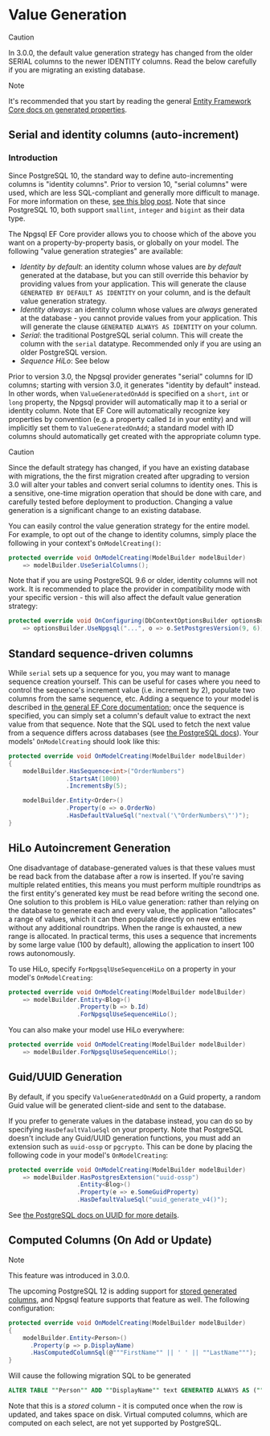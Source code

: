 # Value Generation

> [!CAUTION]
> In 3.0.0, the default value generation strategy has changed from the older SERIAL columns to the newer IDENTITY columns. Read the below carefully if you are migrating an existing database.

> [!NOTE]
> It's recommended that you start by reading the general [Entity Framework Core docs on generated properties](https://docs.microsoft.com/en-us/ef/core/modeling/generated-properties).

## Serial and identity columns (auto-increment)

### Introduction

Since PostgreSQL 10, the standard way to define auto-incrementing columns is "identity columns". Prior to version 10, "serial columns" were used, which are less SQL-compliant and generally more difficult to manage. For more information on these, [see this blog post](https://blog.2ndquadrant.com/postgresql-10-identity-columns/). Note that since PostgreSQL 10, both support `smallint`, `integer` and `bigint` as their data type.

The Npgsql EF Core provider allows you to choose which of the above you want on a property-by-property basis, or globally on your model. The following "value generation strategies" are available:

* *Identity by default*: an identity column whose values are *by default* generated at the database, but you can still override this behavior by providing values from your application. This will generate the clause `GENERATED BY DEFAULT AS IDENTITY` on your column, and is the default value generation strategy.
* *Identity always*: an identity column whose values are *always* generated at the database - you cannot provide values from your application. This will generate the clause `GENERATED ALWAYS AS IDENTITY` on your column.
* *Serial*: the traditional PostgreSQL serial column. This will create the column with the `serial` datatype. Recommended only if you are using an older PostgreSQL version.
* *Sequence HiLo*: See below

Prior to version 3.0, the Npgsql provider generates "serial" columns for ID columns; starting with version 3.0, it generates "identity by default" instead. In other words, when `ValueGeneratedOnAdd` is specified on a `short`, `int` or `long` property, the Npgsql provider will automatically map it to a serial or identity column. Note that EF Core will automatically recognize key properties by convention (e.g. a property called `Id` in your entity) and will implicitly set them to `ValueGeneratedOnAdd`; a standard model with ID columns should automatically get created with the appropriate column type.

> [!CAUTION]
> Since the default strategy has changed, if you have an existing database with migrations, the the first migration created after upgrading to version 3.0 will alter your tables and convert serial columns to identity ones. This is a sensitive, one-time migration operation that should be done with care, and carefully tested before deployment to production. Changing a value generation is a significant change to an existing database.

You can easily control the value generation strategy for the entire model. For example, to opt out of the change to identity columns, simply place the following in your context's `OnModelCreating()`:

```c#
protected override void OnModelCreating(ModelBuilder modelBuilder)
    => modelBuilder.UseSerialColumns();
```

Note that if you are using PostgreSQL 9.6 or older, identity columns will not work. It is recommended to place the provider in compatibility mode with your specific version - this will also affect the default value generation strategy:

```c#
protected override void OnConfiguring(DbContextOptionsBuilder optionsBuilder)
    => optionsBuilder.UseNpgsql("...", o => o.SetPostgresVersion(9, 6));
```

## Standard sequence-driven columns

While `serial` sets up a sequence for you, you may want to manage sequence creation yourself. This can be useful for cases where you need to control the sequence's increment value (i.e. increment by 2), populate two columns from the same sequence, etc. Adding a sequence to your model is described in [the general EF Core documentation](https://docs.microsoft.com/ef/core/modeling/relational/sequences); once the sequence is specified, you can simply set a column's default value to extract the next value from that sequence. Note that the SQL used to fetch the next value from a sequence differs across databases (see [the PostgreSQL docs](https://www.postgresql.org/docs/current/static/functions-sequence.html)). Your models' `OnModelCreating` should look like this:

```c#
protected override void OnModelCreating(ModelBuilder modelBuilder)
{
    modelBuilder.HasSequence<int>("OrderNumbers")
                .StartsAt(1000)
                .IncrementsBy(5);

    modelBuilder.Entity<Order>()
                .Property(o => o.OrderNo)
                .HasDefaultValueSql("nextval('\"OrderNumbers\"')");
}
```

## HiLo Autoincrement Generation

One disadvantage of database-generated values is that these values must be read back from the database after a row is inserted. If you're saving multiple related entities, this means you must perform multiple roundtrips as the first entity's generated key must be read before writing the second one. One solution to this problem is HiLo value generation: rather than relying on the database to generate each and every value, the application "allocates" a range of values, which it can then populate directly on new entities without any additional roundtrips. When the range is exhausted, a new range is allocated. In practical terms, this uses a sequence that increments by some large value (100 by default), allowing the application to insert 100 rows autonomously.

To use HiLo, specify `ForNpgsqlUseSequenceHiLo` on a property in your model's `OnModelCreating`:

```c#
protected override void OnModelCreating(ModelBuilder modelBuilder)
    => modelBuilder.Entity<Blog>()
                   .Property(b => b.Id)
                   .ForNpgsqlUseSequenceHiLo();
```

You can also make your model use HiLo everywhere:

```c#
protected override void OnModelCreating(ModelBuilder modelBuilder)
    => modelBuilder.ForNpgsqlUseSequenceHiLo();
```

## Guid/UUID Generation

By default, if you specify `ValueGeneratedOnAdd` on a Guid property, a random Guid value will be generated client-side and sent to the database.

If you prefer to generate values in the database instead, you can do so by specifying `HasDefaultValueSql` on your property. Note that PostgreSQL doesn't include any Guid/UUID generation functions, you must add an extension such as `uuid-ossp` or `pgcrypto`. This can be done by placing the following code in your model's `OnModelCreating`:

```c#
protected override void OnModelCreating(ModelBuilder modelBuilder)
    => modelBuilder.HasPostgresExtension("uuid-ossp")
                   .Entity<Blog>()
                   .Property(e => e.SomeGuidProperty)
                   .HasDefaultValueSql("uuid_generate_v4()");
```

See [the PostgreSQL docs on UUID for more details](https://www.postgresql.org/docs/current/static/datatype-uuid.html).

## Computed Columns (On Add or Update)

> [!NOTE]
> This feature was introduced in 3.0.0.

The upcoming PostgreSQL 12 is adding support for [stored generated columns](https://www.postgresql.org/docs/12/ddl-generated-columns.html), and Npgsql feature supports that feature as well. The following configuration:

```c#
protected override void OnModelCreating(ModelBuilder modelBuilder)
{
    modelBuilder.Entity<Person>()
      .Property(p => p.DisplayName)
      .HasComputedColumnSql(@"""FirstName"" || ' ' || ""LastName""");
}
```

Will cause the following migration SQL to be generated

```sql
ALTER TABLE ""Person"" ADD ""DisplayName"" text GENERATED ALWAYS AS (""FirstName"" || ' ' || ""LastName"") STORED;
```

Note that this is a *stored* column - it is computed once when the row is updated, and takes space on disk. Virtual computed columns, which are computed on each select, are not yet supported by PostgreSQL.
